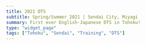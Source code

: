 ```yaml
---
title: 2021 DTS
subtitle: Spring/Summer 2021 | Sendai City, Miyagi
summary: First ever English-Japanese DTS in Tohoku!
type: "widget_page"
tags: ["Tohoku", "Sendai", "Training", "DTS"]
---
```

